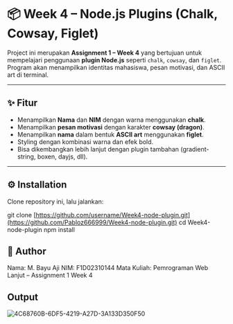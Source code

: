 # 📦 Week 4 – Node.js Plugins (Chalk, Cowsay, Figlet)

Project ini merupakan **Assignment 1 – Week 4** yang bertujuan untuk mempelajari penggunaan **plugin Node.js** seperti `chalk`, `cowsay`, dan `figlet`.  
Program akan menampilkan identitas mahasiswa, pesan motivasi, dan ASCII art di terminal.

---

## ✨ Fitur

- Menampilkan **Nama** dan **NIM** dengan warna menggunakan **chalk**.
- Menampilkan **pesan motivasi** dengan karakter **cowsay (dragon)**.
- Menampilkan **nama** dalam bentuk **ASCII art** menggunakan **figlet**.
- Styling dengan kombinasi warna dan efek bold.
- Bisa dikembangkan lebih lanjut dengan plugin tambahan (gradient-string, boxen, dayjs, dll).

---

## ⚙️ Installation

Clone repository ini, lalu jalankan:

git clone [https://github.com/username/Week4-node-plugin.git](https://github.com/Pabloz666999/Week4-node-plugin.git)
cd Week4-node-plugin
npm install

## 📝 Author
Nama: M. Bayu Aji
NIM: F1D02310144
Mata Kuliah: Pemrograman Web Lanjut – Assignment 1 Week 4

## Output

![4C68760B-6DF5-4219-A27D-3A133D350F50](https://github.com/user-attachments/assets/b731ad29-2184-45fc-b96f-9a60acb11289)



